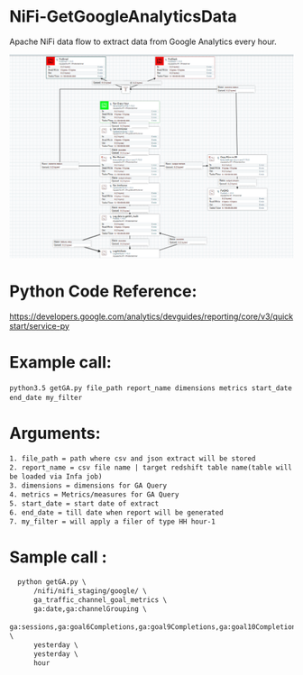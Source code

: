 # NiFi-GetGoogleAnalyticsData

 Apache NiFi data flow to extract data from Google Analytics every hour.


![Apache NiFi Flow diagram](https://github.com/AODBA/NiFi-GetGoogleAnalyticsData/blob/master/img/Get_GA.PNG)


# Python Code Reference: 
https://developers.google.com/analytics/devguides/reporting/core/v3/quickstart/service-py

# Example call:
   ```python3.5 getGA.py file_path report_name dimensions metrics start_date end_date my_filter```

# Arguments:
    1. file_path = path where csv and json extract will be stored
    2. report_name = csv file name | target redshift table name(table will be loaded via Infa job)
    3. dimensions = dimensions for GA Query
    4. metrics = Metrics/measures for GA Query
    5. start_date = start date of extract
    6. end_date = till date when report will be generated
    7. my_filter = will apply a filer of type HH hour-1
# Sample call :
```
  python getGA.py \
      /nifi/nifi_staging/google/ \
      ga_traffic_channel_goal_metrics \
      ga:date,ga:channelGrouping \
      ga:sessions,ga:goal6Completions,ga:goal9Completions,ga:goal10Completions,ga:goal13Completions,ga:goal8Completions,ga:goal7Completions,ga:goal12Completions,ga:goal4Completions,ga:goal5Completions \
      yesterday \
      yesterday \
      hour
```